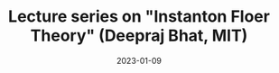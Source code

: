 ---
title: 'Lecture series on "Instanton Floer Theory" (Deepraj Bhat, MIT)'
date: 2023-01-09
expiry-date: 2023-01-20
redirect: https://math.iisc.ac.in/~vvdatar/deeparaj.html
---